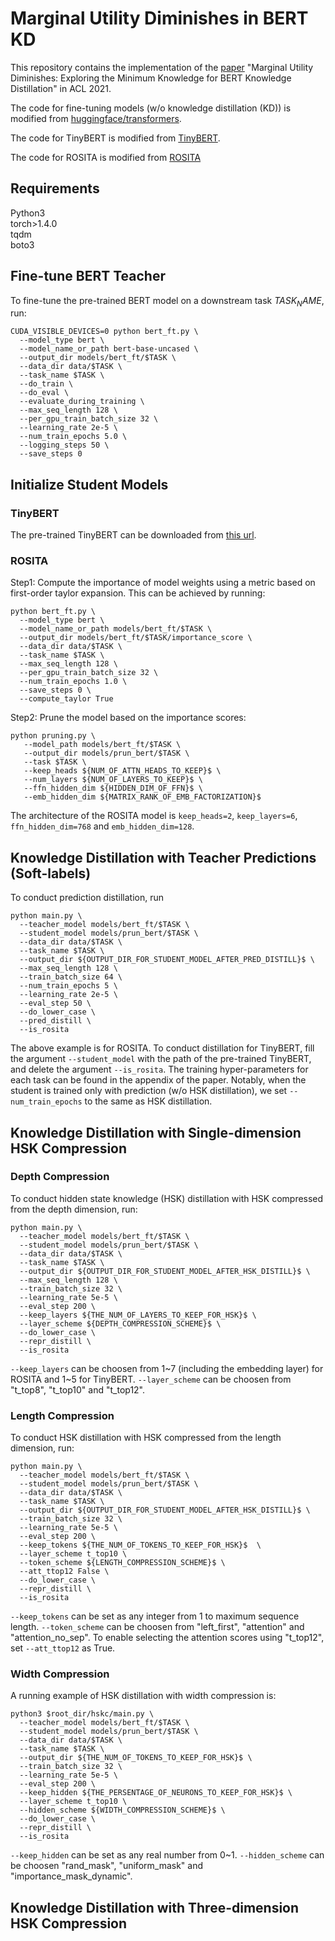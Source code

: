 # Marginal Utility Diminishes in BERT KD

This repository contains the implementation of the [paper](https://arxiv.org/abs/2106.05691) "Marginal Utility Diminishes: Exploring the Minimum Knowledge for BERT Knowledge Distillation" in ACL 2021.

The code for fine-tuning models (w/o knowledge distillation (KD)) is modified from [huggingface/transformers](https://github.com/huggingface/transformers).

The code for TinyBERT is modified from [TinyBERT](https://github.com/huawei-noah/Pretrained-Language-Model/tree/master/TinyBERT).

The code for ROSITA is modified from [ROSITA](https://github.com/llyx97/Rosita)

## Requirements

Python3 <br />
torch>1.4.0 <br />
tqdm <br />
boto3 <br />

## Fine-tune BERT Teacher
To fine-tune the pre-trained BERT model on a downstream task ${TASK_NAME}$, run:
```
CUDA_VISIBLE_DEVICES=0 python bert_ft.py \
  --model_type bert \
  --model_name_or_path bert-base-uncased \
  --output_dir models/bert_ft/$TASK \
  --data_dir data/$TASK \
  --task_name $TASK \
  --do_train \
  --do_eval \
  --evaluate_during_training \
  --max_seq_length 128 \
  --per_gpu_train_batch_size 32 \
  --learning_rate 2e-5 \
  --num_train_epochs 5.0 \
  --logging_steps 50 \
  --save_steps 0 
```

## Initialize Student Models

### TinyBERT 
The pre-trained TinyBERT can be downloaded from [this url](https://github.com/huawei-noah/Pretrained-Language-Model/tree/master/TinyBERT).

### ROSITA 
Step1: Compute the importance of model weights using a metric based on first-order taylor expansion. This can be achieved by running:
```
python bert_ft.py \
  --model_type bert \
  --model_name_or_path models/bert_ft/$TASK \
  --output_dir models/bert_ft/$TASK/importance_score \
  --data_dir data/$TASK \
  --task_name $TASK \
  --max_seq_length 128 \
  --per_gpu_train_batch_size 32 \
  --num_train_epochs 1.0 \
  --save_steps 0 \
  --compute_taylor True
```

Step2: Prune the model based on the importance scores:
```
python pruning.py \
   --model_path models/bert_ft/$TASK \
   --output_dir models/prun_bert/$TASK \
   --task $TASK \
   --keep_heads ${NUM_OF_ATTN_HEADS_TO_KEEP}$ \
   --num_layers ${NUM_OF_LAYERS_TO_KEEP}$ \
   --ffn_hidden_dim ${HIDDEN_DIM_OF_FFN}$ \
   --emb_hidden_dim ${MATRIX_RANK_OF_EMB_FACTORIZATION}$
```
The architecture of the ROSITA model is `keep_heads=2`, `keep_layers=6`, `ffn_hidden_dim=768` and `emb_hidden_dim=128`.

## Knowledge Distillation with Teacher Predictions (Soft-labels)
To conduct prediction distillation, run
```
python main.py \
  --teacher_model models/bert_ft/$TASK \
  --student_model models/prun_bert/$TASK \
  --data_dir data/$TASK \
  --task_name $TASK \
  --output_dir ${OUTPUT_DIR_FOR_STUDENT_MODEL_AFTER_PRED_DISTILL}$ \
  --max_seq_length 128 \
  --train_batch_size 64 \
  --num_train_epochs 5 \
  --learning_rate 2e-5 \
  --eval_step 50 \
  --do_lower_case \
  --pred_distill \
  --is_rosita
```
The above example is for ROSITA. To conduct distillation for TinyBERT, fill the argument `--student_model` with the path of the pre-trained TinyBERT, and delete the argument `--is_rosita`. The training hyper-parameters for each task can be found in the appendix of the paper. Notably, when the student is trained only with prediction (w/o HSK distillation), we set `--num_train_epochs` to the same as HSK distillation.

## Knowledge Distillation with Single-dimension HSK Compression

### Depth Compression
To conduct hidden state knowledge (HSK) distillation with HSK compressed from the depth dimension, run:
```
python main.py \
  --teacher_model models/bert_ft/$TASK \
  --student_model models/prun_bert/$TASK \
  --data_dir data/$TASK \
  --task_name $TASK \
  --output_dir ${OUTPUT_DIR_FOR_STUDENT_MODEL_AFTER_HSK_DISTILL}$ \
  --max_seq_length 128 \
  --train_batch_size 32 \
  --learning_rate 5e-5 \
  --eval_step 200 \
  --keep_layers ${THE_NUM_OF_LAYERS_TO_KEEP_FOR_HSK}$ \
  --layer_scheme ${DEPTH_COMPRESSION_SCHEME}$ \
  --do_lower_case \
  --repr_distill \
  --is_rosita
```
`--keep_layers` can be choosen from 1\~7 (including the embedding layer) for ROSITA and 1\~5 for TinyBERT. `--layer_scheme` can be choosen from "t_top8", "t_top10" and "t_top12".

### Length Compression
To conduct HSK distillation with HSK compressed from the length dimension, run:
```
python main.py \
  --teacher_model models/bert_ft/$TASK \
  --student_model models/prun_bert/$TASK \
  --data_dir data/$TASK \
  --task_name $TASK \
  --output_dir ${OUTPUT_DIR_FOR_STUDENT_MODEL_AFTER_HSK_DISTILL}$ \
  --train_batch_size 32 \
  --learning_rate 5e-5 \
  --eval_step 200 \
  --keep_tokens ${THE_NUM_OF_TOKENS_TO_KEEP_FOR_HSK}$  \
  --layer_scheme t_top10 \
  --token_scheme ${LENGTH_COMPRESSION_SCHEME}$ \
  --att_ttop12 False \
  --do_lower_case \
  --repr_distill \
  --is_rosita 
```
`--keep_tokens` can be set as any integer from 1 to maximum sequence length. `--token_scheme` can be choosen from "left_first", "attention" and "attention_no_sep". To enable selecting the attention scores using "t_top12", set `--att_ttop12` as True.

### Width Compression
A running example of HSK distillation with width compression is:
```
python3 $root_dir/hskc/main.py \
  --teacher_model models/bert_ft/$TASK \
  --student_model models/prun_bert/$TASK \
  --data_dir data/$TASK \
  --task_name $TASK \
  --output_dir ${THE_NUM_OF_TOKENS_TO_KEEP_FOR_HSK}$ \
  --train_batch_size 32 \
  --learning_rate 5e-5 \
  --eval_step 200 \
  --keep_hidden ${THE_PERSENTAGE_OF_NEURONS_TO_KEEP_FOR_HSK}$ \
  --layer_scheme t_top10 \
  --hidden_scheme ${WIDTH_COMPRESSION_SCHEME}$ \
  --do_lower_case \
  --repr_distill \
  --is_rosita 
```
`--keep_hidden` can be set as any real number from 0\~1. `--hidden_scheme` can be choosen "rand_mask", "uniform_mask" and "importance_mask_dynamic".

## Knowledge Distillation with Three-dimension HSK Compression
